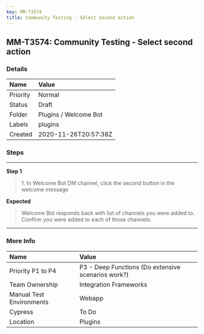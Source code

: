 ```yaml
---
key: MM-T3574
title: Community Testing - Select second action
---
```


## MM-T3574: Community Testing - Select second action

### Details

| Name     | Value                 |
| :------- | :-------------------- |
| Priority | Normal                |
| Status   | Draft                 |
| Folder   | Plugins / Welcome Bot |
| Labels   | plugins               |
| Created  | 2020-11-26T20:57:38Z  |

### Steps

<hr/>

**Step 1**

> <article>1. In Welcome Bot DM channel, click the second button in the welcome message</article>

**Expected**

> <article>Welcome Bot responds back with list of channels you were added to. Confirm you were added to each of those channels.</article>

<hr/>

### More Info

| Name                     | Value                                              |
| :----------------------- | :------------------------------------------------- |
| Priority P1 to P4        | P3 - Deep Functions (Do extensive scenarios work?) |
| Team Ownership           | Integration Frameworks                             |
| Manual Test Environments | Webapp                                             |
| Cypress                  | To Do                                              |
| Location                 | Plugins                                            |
